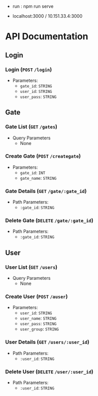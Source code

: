 - run : npm run serve

- localhost:3000 / 10.151.33.4:3000

# API Documentation

## Login

### Login (`POST` `/login`)

- Parameters:
	- `gate_id`: `STRING`
	- `user_id`: `STRING`
	- `user_pass`: `STRING`
	

## Gate

### Gate List (`GET` `/gates`)

- Query Parameters
	- None

### Create Gate (`POST` `/creategate`)

- Parameters:
	- `gate_id`: `INT`
	- `gate_name`: `STRING`

### Gate Details (`GET` `/gate/:gate_id`)

- Path Parameters:
	- `:gate_id`: `STRING` 

### Delete Gate (`DELETE` `/gate/:gate_id`)

- Path Parameters:
	- `:gate_id`: `STRING` 
	
	
## User

### User List (`GET` `/users`)

- Query Parameters
	- None

### Create User (`POST` `/auser`)

- Parameters:
	- `user_id`: `STRING`
	- `user_name`: `STRING`
	- `user_pass`: `STRING`
	- `user_group`: `STRING`

### User Details (`GET` `/users/:user_id`)

- Path Parameters:
	- `:user_id`: `STRING`

### Delete User (`DELETE` `/user/:user_id`)

- Path Parameters:
	- `:user_id`: `STRING`





